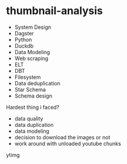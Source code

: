 # thumbnail-analysis


- System Design
- Dagster
- Python
- Duckdb
- Data Modeling
- Web scraping
- ELT
- DBT
- Filesystem
- Data deduplication
- Star Schema
- Schema design

Hardest thing i faced?
- data quality
- data duplication
- data modeling
- decision to download the images or not
- work around with unloaded youtube chunks


ytimg
